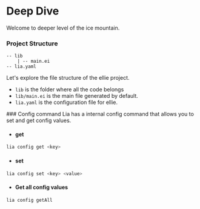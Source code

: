 # Deep Dive

Welcome to deeper level of the ice mountain.

### Project Structure

```shell
-- lib
    | -- main.ei
-- lia.yaml
```

Let's explore the file structure of the ellie project. 
- `lib` is the folder where all the code belongs
- `lib/main.ei` is the main file generated by default. 
- `lia.yaml` is the configuration file for ellie.

### Config command
Lia has a internal config command that allows you to set and get config values.

- #### get
```sh
lia config get <key>
```

- #### set
```sh
lia config set <key> <value>
```

- #### Get all config values
```sh
lia config getAll
```